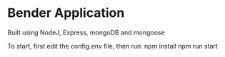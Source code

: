 # Bender Application

Built using NodeJ, Express, mongoDB and mongoose

To start, first edit the config.env file, then run:
npm install
npm run start
